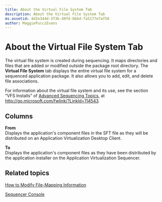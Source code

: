 ```yaml
---
title: About the Virtual File System Tab
description: About the Virtual File System Tab
ms.assetid: 4d2e344d-3f3b-49fd-bbbd-fa5177e7af50
author: MaggiePucciEvans
---
```


# About the Virtual File System Tab


The virtual file system is created during sequencing. It maps directories and files that are added or modified outside the package root directory. The **Virtual File System** tab displays the entire virtual file system for a sequenced application package. It also allows you to add, edit, and delete file associations.

For information about the virtual file system and its use, see the section “VFS Installs” of [Advanced Sequencing Topics](http://go.microsoft.com/fwlink/?LinkId=114543), at http://go.microsoft.com/fwlink/?LinkId=114543.

## Columns


<a href="" id="from"></a>**From**  
Displays the application's component files in the SFT file as they will be distributed on an Application Virtualization Desktop Client.

<a href="" id="to"></a>**To**  
Displays the application's component files as they have been distributed by the application installer on the Application Virtualization Sequencer.

## Related topics


[How to Modify File-Mapping Information](how-to-modify-file-mapping-information.md)

[Sequencer Console](sequencer-console.md)

 

 





